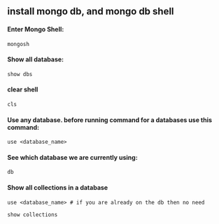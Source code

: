 ## install mongo db, and mongo db shell

#### Enter Mongo Shell:
`
    mongosh
`
#### Show all database:
`
    show dbs
`
#### clear shell
`
    cls
`
#### Use any database. before running command for a databases use this command:
`
   use <database_name> 
`
#### See which database we are currently using:
`
    db
`
#### Show all collections in a database
`
    use <database_name> # if you are already on the db then no need 
`

`
    show collections
`
